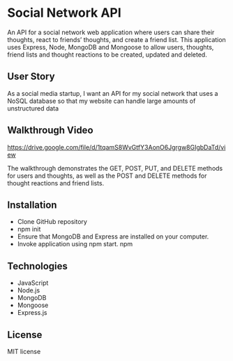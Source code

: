 # Social Network API

An API for a social network web application where users can share their thoughts, react to friends’ thoughts, and create a friend list. This application uses Express, Node, MongoDB and Mongoose to allow users, thoughts, friend lists and thought reactions to be created, updated and deleted. 

## User Story
As a social media startup, I want an API for my social network that uses a NoSQL database so that my website can handle large amounts of unstructured data

## Walkthrough Video
https://drive.google.com/file/d/1tqamS8WvGtfY3AonO6Jgrgw8GIgbDaTd/view

The walkthrough demonstrates the GET, POST, PUT, and DELETE methods for users and thoughts, as well as the POST and DELETE methods for thought reactions and friend lists.

## Installation 
* Clone GitHub repository
* npm init
* Ensure that MongoDB and Express are installed on your computer. 
* Invoke application using npm start. 
npm
## Technologies 
* JavaScript
* Node.js
* MongoDB
* Mongoose
* Express.js

## License
MIT license
